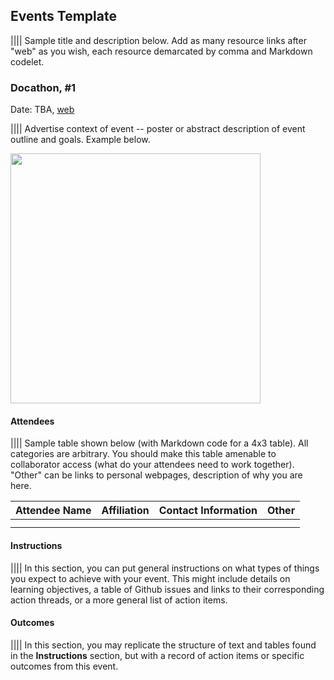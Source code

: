 ## Events Template

|||| Sample title and description below. Add as many resource links after "web" as you wish, each resource demarcated by comma and Markdown codelet.   

### Docathon, #1 
Date: TBA, [web]()    

|||| Advertise context of event -- poster or abstract description of event outline and goals. Example below.

<P align-center>
  <IMG width = 400 height = 400 SRC = "https://github.com/rokwire/rokwire-community/blob/master/Media%20Assets/Docathon%20(general%20poster).png">
    </P>

#### Attendees   
  
|||| Sample table shown below (with Markdown code for a 4x3 table). All categories are arbitrary. You should make this table amenable to collaborator access (what do your attendees need to work together). "Other" can be links to personal webpages, description of why you are here. 
  
|      Attendee Name    |    Affiliation     |   Contact Information   |     Other           |
|-----------------------|--------------------|-------------------------|---------------------|
|                       |                    |                         |                     |
|                       |                    |                         |                     |
  

#### Instructions   

|||| In this section, you can put general instructions on what types of things you expect to achieve with your event. This might include details on learning objectives, a table of Github issues and links to their corresponding action threads, or a more general list of action items.   
  
#### Outcomes
  
|||| In this section, you may replicate the structure of text and tables found in the **Instructions** section, but with a record of action items or specific outcomes from this event.  
